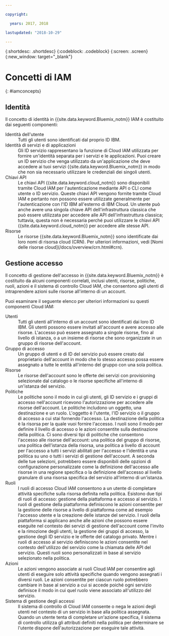 ```yaml
---

copyright:

  years: 2017, 2018

lastupdated: "2018-10-29"

---
```


{:shortdesc: .shortdesc}
{:codeblock: .codeblock}
{:screen: .screen}
{:new_window: target="_blank"}

# Concetti di IAM
{: #iamconcepts}

## Identità

Il concetto di identità in {{site.data.keyword.Bluemix_notm}} IAM è costituito dai seguenti componenti:

<dl>
<dt>Identità dell'utente</dt>
<dd>Tutti gli utenti sono identificati dal proprio ID IBM.</dd>
<dt>Identità di servizi e di applicazioni</dt>
<dd>Gli ID servizio rappresentano la funzione di Cloud IAM utilizzata per fornire un'identità separata per i servizi e le applicazioni. Puoi creare un ID servizio che venga utilizzato da un'applicazione che deve accedere ai tuoi servizi {{site.data.keyword.Bluemix_notm}} in modo che non sia necessario utilizzare le credenziali dei singoli utenti.</dd>
<dt>Chiavi API</dt>
<dd>Le chiavi API {{site.data.keyword.cloud_notm}} sono disponibili tramite Cloud IAM per l'autenticazione mediante API o CLI come utente o ID servizio. Queste chiavi API vengono fornite tramite Cloud IAM e pertanto non possono essere utilizzate generalmente per l'autenticazione con l'ID IBM all'esterno di IBM Cloud. Un utente può anche avere una singola chiave API dell'infrastruttura classica che può essere utilizzata per accedere alle API dell'infrastruttura classica; tuttavia, questa non è necessaria perché puoi utilizzare le chiavi API {{site.data.keyword.cloud_notm}} per accedere alle stesse API.</dd>
<dt>Risorse</dt>
<dd>Le risorse {{site.data.keyword.Bluemix_notm}} sono identificate dai loro nomi di risorsa cloud (CRN). Per ulteriori informazioni, vedi [Nomi delle risorse cloud](/docs/overview/crn.html#crn).</dd>
</dl>

## Gestione accesso

Il concetto di gestione dell'accesso in {{site.data.keyword.Bluemix_notm}} è costituito da alcuni componenti correlati, inclusi utenti, risorse, politiche, ruoli, azioni e il sistema di controllo Cloud IAM, che consentono agli utenti di intraprendere azioni sulle risorse all'interno di un account. 

Puoi esaminare il seguente elenco per ulteriori informazioni su questi componenti Cloud IAM:

<dl>
<dt>Utenti</dt>
<dd>Tutti gli utenti all'interno di un account sono identificati dai loro ID IBM. Gli utenti possono essere invitati all'account e avere accesso alle risorse. L'accesso può essere assegnato a singole risorse, fino al livello di istanza, o a un insieme di risorse che sono organizzate in un gruppo di risorse dell'account.</dd>
<dt>Gruppo di accesso</dt>
<dd>Un gruppo di utenti e di ID del servizio può essere creato dal proprietario dell'account in modo che lo stesso accesso possa essere assegnato a tutte le entità all'interno del gruppo con una sola politica.</dd>
<dt>Risorse</dt>
<dd>Le risorse dell'account sono le offerte dei servizi con provisioning selezionate dal catalogo o le risorse specifiche all'interno di un'istanza del servizio.</dd>
<dt>Politiche</dt>
<dd>Le politiche sono il modo in cui gli utenti, gli ID servizio e i gruppi di accesso nell'account ricevono l'autorizzazione per accedere alle risorse dell'account. Le politiche includono un oggetto, una destinazione e un ruolo. L'oggetto è l'utente, l'ID servizio o il gruppo di accesso a cui stai fornendo l'accesso. La destinazione della politica è la risorsa per la quale vuoi fornire l'accesso. I ruoli sono il modo per definire il livello di accesso o le azioni consentite sulla destinazione della politica. Ci sono diversi tipi di politiche che consentono l'accesso alle risorse dell'account: una politica del gruppo di risorse, una politica dell'istanza della risorsa, una politica a livello di account per l'accesso a tutti i servizi abilitati per l'accesso e l'identità e una politica su uno o tutti i servizi di gestione dell'account. A seconda delle tue selezioni, potrebbero essere disponibili delle opzioni di configurazione personalizzate come la definizione dell'accesso alle risorse in una regione specifica o la definizione dell'accesso al livello granulare di una risorsa specifica del servizio all'interno di un'istanza.</dd>
<dt>Ruoli</dt>
<dd>I ruoli di accesso Cloud IAM consentono a un utente di completare attività specifiche sulla risorsa definita nella politica. Esistono due tipi di ruoli di accesso: gestione della piattaforma e accesso al servizio. I ruoli di gestione della piattaforma definiscono le azioni consentite per la gestione delle risorse a livello di piattaforma come ad esempio l'accesso utente e la creazione delle istanze del servizio. I ruoli della piattaforma si applicano anche alle azioni che possono essere eseguite nel contesto dei servizi di gestione dell'account come l'invito e la rimozione degli utenti, la gestione dei gruppi di accesso, la gestione degli ID servizio e le offerte del catalogo privato. Mentre i ruoli di accesso al servizio definiscono le azioni consentite nel contesto dell'utilizzo del servizio come la chiamata delle API del servizio. Questi ruoli sono personalizzati in base al servizio selezionato nella politica.</dd>
<dt>Azioni</dt>
<dd>Le azioni vengono associate ai ruoli Cloud IAM per consentire agli utenti di eseguire solo attività specifiche quando vengono assegnati i diversi ruoli. Le azioni consentite per ciascun ruolo potrebbero cambiare in base al servizio a cui si accede poiché ogni servizio definisce il modo in cui quel ruolo viene associato all'utilizzo del servizio. </dd>
<dt>Sistema di gestione degli accessi</dt>
<dd>Il sistema di controllo di Cloud IAM consente o nega le azioni degli utenti nel contesto di un servizio in base alla politica assegnata. Quando un utente tenta di completare un'azione specifica, il sistema di controllo utilizza gli attributi definiti nella politica per determinare se l'utente dispone dell'autorizzazione per eseguire tale attività.</dd>
</dl>






